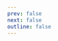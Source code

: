 ```yaml
---
prev: false
next: false
outline: false
---
```


<style>
#icon-header {
  display: flex;
  justify-content: space-between;
}

.icons-search-input {
  max-width: 200px;
  display: flex;
  height: unset;
  padding: 0 8px;
  background-color: var(--vp-c-bg-alt);
}
.DocSearch-MagnifierLabel {
  color: unset;
}
.DocSearch-Input {
  font-size: 1em;
  height: 100%;
  outline: none;
  padding: 0 0 0 8px;
  width: 80%;
}

#icons-grid {
  margin-top: 50px;
  display: flex;
  width: 100%;
  flex-wrap: wrap;
  gap: 23px;
}

.icon-item {
  background-color: var(--vp-c-bg);
  border: 1px solid var(--vp-c-divider);
  color: var(--vp-c-text-1);
  height: 36px;
  width: 36px;
  display: flex;
  align-items: center;
  justify-content: center;
  border-radius: 8px;
}

.tapsi-icon {
  height: 24px;
  width: 24px;
  fill: currentColor;
}
</style>

<script setup>
import './DocIconGrid';
</script>


<doc-icon-grid></doc-icon-grid>
